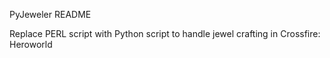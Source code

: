 PyJeweler README

Replace PERL script with Python script to handle jewel crafting in Crossfire: Heroworld
